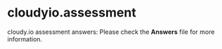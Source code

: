 # cloudyio.assessment
cloudy.io assessment answers: Please check the **Answers** file for more information.


